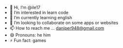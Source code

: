 - 👋 Hi, I’m @ile17
- 👀 I’m interested in learn code
- 🌱 I’m currently learning english
- 💞️ I’m looking to collaborate on some apps or websites
- 📫 How to reach me ... daniper948@gmail.com
- 😄 Pronouns: he him
- ⚡ Fun fact: games

<!---
ile17/ile17 is a ✨ special ✨ repository because its `README.md` (this file) appears on your GitHub profile.
You can click the Preview link to take a look at your changes.
--->
